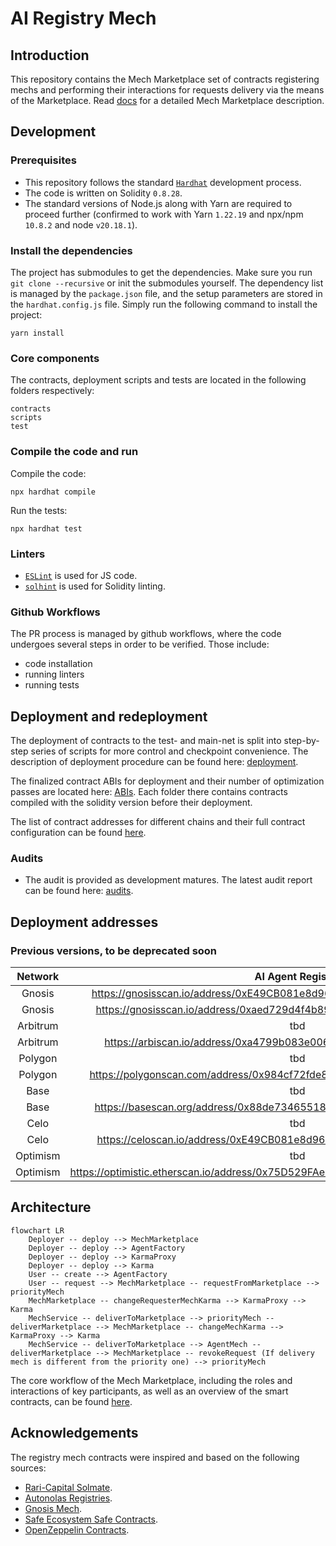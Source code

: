 # AI Registry Mech

## Introduction

This repository contains the Mech Marketplace set of contracts registering mechs and performing their interactions for
requests delivery via the means of the Marketplace. Read [docs](https://github.com/valory-xyz/ai-registry-mech/docs)
for a detailed Mech Marketplace description.


## Development

### Prerequisites
- This repository follows the standard [`Hardhat`](https://hardhat.org/tutorial/) development process.
- The code is written on Solidity `0.8.28`.
- The standard versions of Node.js along with Yarn are required to proceed further (confirmed to work with Yarn `1.22.19` and npx/npm `10.8.2` and node `v20.18.1`).

### Install the dependencies
The project has submodules to get the dependencies. Make sure you run `git clone --recursive` or init the submodules yourself.
The dependency list is managed by the `package.json` file, and the setup parameters are stored in the `hardhat.config.js` file.
Simply run the following command to install the project:
```
yarn install
```

### Core components
The contracts, deployment scripts and tests are located in the following folders respectively:
```
contracts
scripts
test
```

### Compile the code and run
Compile the code:
```
npx hardhat compile
```
Run the tests:
```
npx hardhat test
```

### Linters
- [`ESLint`](https://eslint.org) is used for JS code.
- [`solhint`](https://github.com/protofire/solhint) is used for Solidity linting.


### Github Workflows
The PR process is managed by github workflows, where the code undergoes
several steps in order to be verified. Those include:
- code installation
- running linters
- running tests


## Deployment and redeployment
The deployment of contracts to the test- and main-net is split into step-by-step series of scripts for more control and checkpoint convenience.
The description of deployment procedure can be found here: [deployment](https://github.com/valory-xyz/ai-registry-mech/blob/main/scripts/deployment).

The finalized contract ABIs for deployment and their number of optimization passes are located here: [ABIs](https://github.com/valory-xyz/ai-registry-mech/blob/main/abis).
Each folder there contains contracts compiled with the solidity version before their deployment.

The list of contract addresses for different chains and their full contract configuration can be found [here](https://github.com/valory-xyz/ai-registry-mech/blob/main/docs/configuration.json).


### Audits
- The audit is provided as development matures. The latest audit report can be found here: [audits](https://github.com/valory-xyz/autonolas-registries/blob/main/audits).


## Deployment addresses

### Previous versions, to be deprecated soon

| Network | AI Agent Registry    | AgentFactory    | AgentFactorySubscription   | MechMarketplace   |
| :---:   | :---: | :---: | :---: | :---: |
| Gnosis | https://gnosisscan.io/address/0xE49CB081e8d96920C38aA7AB90cb0294ab4Bc8EA   | https://gnosisscan.io/address/0x6D8CbEbCAD7397c63347D44448147Db05E7d17B0   | n/a   | https://gnosisscan.io/address/0x4554fE75c1f5576c1d7F765B2A036c199Adae329  |
| Gnosis | https://gnosisscan.io/address/0xaed729d4f4b895d8ca84ba022675bb0c44d2cd52   | n/a   | https://gnosisscan.io/address/0x910Ca843Cad6C050Faf3f84387879b2928D40370   | n/a   |
| Arbitrum | tbd   | https://arbiscan.io/address/0x4a46537dd58e524d4df68275946b022ea6623f71   | n/a   | n/a   |
| Arbitrum | https://arbiscan.io/address/0xa4799b083e0068732456ef45ff9fe5c683658327   | n/a   | https://arbiscan.io/address/0xd8bcc126ff31d2582018715d5291a508530587b0   | n/a   |
| Polygon | tbd   | https://polygonscan.com/address/0xd421f433e36465b3e558b1121f584ac09fc33df8   | n/a   | n/a   |
| Polygon | https://polygonscan.com/address/0x984cf72fde8b5aa910e9e508ac5e007ae5bdcc9c   | n/a   | https://polygonscan.com/address/0x6e7f594f680f7abad18b7a63de50f0fee47dfd06   | n/a   |
| Base | tbd   | https://basescan.org/address/0x75d529fae220bc8db714f0202193726b46881b76   | n/a   | n/a   |
| Base | https://basescan.org/address/0x88de734655184a09b70700ae4f72364d1ad23728   | n/a   | https://basescan.org/address/0x87c511c8ae3faf0063b3f3cf9c6ab96c4aa5c60c   | n/a   |
| Celo | tbd   | https://celoscan.io/address/0x87c511c8aE3fAF0063b3F3CF9C6ab96c4AA5C60c   | n/a   | n/a   |
| Celo | https://celoscan.io/address/0xE49CB081e8d96920C38aA7AB90cb0294ab4Bc8EA   | n/a   | https://celoscan.io/address/0x88DE734655184a09B70700aE4F72364d1ad23728   | n/a   |
| Optimism | tbd   | https://optimistic.etherscan.io/address/0x47135D1Cf850d7Df7f7f563F300cc7022F7978a4  | n/a   | n/a   |
| Optimism | https://optimistic.etherscan.io/address/0x75D529FAe220bC8db714F0202193726b46881B76   | n/a   | https://optimistic.etherscan.io/address/0x1BD1505B711Fb58C54ca3712e6BEf47A133892d9  | n/a   |


## Architecture

```mermaid
flowchart LR
    Deployer -- deploy --> MechMarketplace
    Deployer -- deploy --> AgentFactory
    Deployer -- deploy --> KarmaProxy 
    Deployer -- deploy --> Karma
    User -- create --> AgentFactory
    User -- request --> MechMarketplace -- requestFromMarketplace --> priorityMech 
    MechMarketplace -- changeRequesterMechKarma --> KarmaProxy --> Karma
    MechService -- deliverToMarketplace --> priorityMech -- deliverMarketplace --> MechMarketplace -- changeMechKarma --> KarmaProxy --> Karma
    MechService -- deliverToMarketplace --> AgentMech -- deliverMarketplace --> MechMarketplace -- revokeRequest (If delivery mech is different from the priority one) --> priorityMech
```
The core workflow of the Mech Marketplace, including the roles and interactions of key participants, as well as an overview of the smart contracts, can be found [here](https://github.com/valory-xyz/ai-registry-mech/tree/main/docs/MechMarketplaceDescriptionAndContractsOverviewRepo.pdf).

## Acknowledgements
The registry mech contracts were inspired and based on the following sources:
- [Rari-Capital Solmate](https://github.com/Rari-Capital/solmate).
- [Autonolas Registries](https://github.com/valory-xyz/autonolas-registries).
- [Gnosis Mech](https://github.com/gnosis/mech).
- [Safe Ecosystem Safe Contracts](https://github.com/safe-global/safe-contracts).
- [OpenZeppelin Contracts](https://github.com/OpenZeppelin/openzeppelin-contracts).
